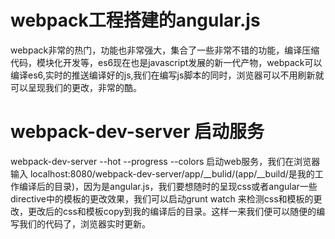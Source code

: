 ﻿# webpack工程搭建的angular.js
webpack非常的热门，功能也非常强大，集合了一些非常不错的功能，编译压缩代码，模块化开发等，es6现在也是javascript发展的新一代产物，webpack可以编译es6,实时的推送编译好的js,我们在编写js脚本的同时，浏览器可以不用刷新就可以呈现我们的更改，非常的酷。
# webpack-dev-server 启动服务
webpack-dev-server --hot --progress --colors 启动web服务，我们在浏览器输入 localhost:8080/webpack-dev-server/app/__bulid/(app/__build/是我的工作编译后的目录)，因为是angular.js，我们要想随时的呈现css或者angular一些directive中的模板的更改效果，我们可以启动grunt watch 来检测css和模板的更改，更改后的css和模板copy到我的编译后的目录。这样一来我们便可以随便的编写我们的代码了，浏览器实时更新。


